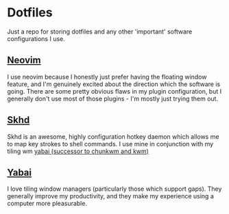 # Dotfiles

Just a repo for storing dotfiles and any other 'important' software configurations I use.

## [Neovim](https://github.com/neovim/neovim)

I use neovim because I honestly just prefer having the floating window feature, and I'm genuinely excited about the direction which the software is going. There are some pretty obvious flaws in my plugin configuration, but I generally don't use most of those plugins - I'm mostly just trying them out.

## [Skhd](https://github.com/koekeishiya/skhd)

Skhd is an awesome, highly configuration hotkey daemon which allows me to map key strokes to shell commands. I use mine in conjunction with my tiling wm [yabai (successor to chunkwm and kwm)](https://github.com/koekeishiya/yabai)

## [Yabai](https://github.com/koekeishiya/yabai)

I love tiling window managers (particularly those which support gaps). They generally improve my productivity, and they make my experience using a computer more pleasurable.

